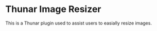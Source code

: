 Thunar Image Resizer
====================

This is a Thunar plugin used to assist users to easially resize images.

